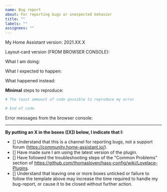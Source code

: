 ```yaml
---
name: Bug report
about: For reporting bugs or unexpected behavior
title: ""
labels: ""
assignees: ""
---
```


My Home Assistant version: 2021.XX.X

Layout-card version (FROM BROWSER CONSOLE):

What I am doing:

What I expected to happen:

What happened instead:

**Minimal** steps to reproduce:

```yaml
# The least ammount of code possible to reproduce my error

# End of code
```

Error messages from the browser console:

---

**By putting an X in the boxes ([X]) below, I indicate that I:**

- [] Understand that this is a channel for reporting bugs, not a support forum (https://community.home-assistant.io/).
- [] Have made sure I am using the latest version of the plugin.
- [] Have followed the troubleshooting steps of the "Common Problems" section of https://github.com/thomasloven/hass-config/wiki/Lovelace-Plugins.
- [] Understand that leaving one or more boxes unticked or failure to follow the template above may increase the time required to handle my bug-report, or cause it to be closed without further action.
